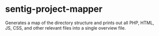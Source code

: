# sentig-project-mapper
Generates a map of the directory structure and prints out  all PHP, HTML, JS, CSS, and other relevant files into a single overview file.
